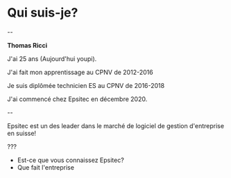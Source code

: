 # Qui suis-je?

--

**Thomas Ricci**

J'ai 25 ans (Aujourd'hui youpi).

J'ai fait mon apprentissage au CPNV de 2012-2016

Je suis diplômée technicien ES au CPNV de 2016-2018

J'ai commencé chez Epsitec en décembre 2020.

--

Epsitec est un des leader dans le marché de logiciel de gestion d'entreprise en suisse!

???

- Est-ce que vous connaissez Epsitec?
- Que fait l'entreprise


